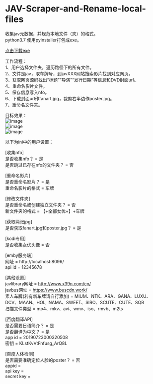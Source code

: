 # JAV-Scraper-and-Rename-local-files
收集jav元数据，并规范本地文件（夹）的格式。  
python3.7  使用pyinstaller打包成exe。

[点击下载exe](https://github-production-release-asset-2e65be.s3.amazonaws.com/199952692/67614c00-1071-11ea-8c3a-a1e536c53052?X-Amz-Algorithm=AWS4-HMAC-SHA256&X-Amz-Credential=AKIAIWNJYAX4CSVEH53A%2F20191126%2Fus-east-1%2Fs3%2Faws4_request&X-Amz-Date=20191126T092836Z&X-Amz-Expires=300&X-Amz-Signature=9cc87b4a529b5ddc8b19bc5c883a55055b7e70c219c5594233658baf0cb9d89a&X-Amz-SignedHeaders=host&actor_id=44168897&response-content-disposition=attachment%3B%20filename%3DV1.9.7.JAV.For.Emby.Kodi.Jellyfin.zip&response-content-type=application%2Foctet-stream)


工作流程：  
1、用户选择文件夹，遍历路径下的所有文件。  
2、文件是jav，取车牌号，到javXXX网站搜索影片找到对应网页。  
3、获取网页源码找出“标题”“导演”“发行日期”等信息和DVD封面url。  
4、重命名影片文件。  
5、保存信息写入nfo。  
6、下载封面url作fanart.jpg，裁剪右半边作poster.jpg。  
7、重命名文件夹。  

目标效果：  
![image](https://github.com/junerain123/Collect-Info-and-Fanart-for-JAV-/blob/master/images/1.png)  
![image](https://github.com/junerain123/Collect-Info-and-Fanart-for-JAV-/blob/master/images/2.png)  
![image](https://github.com/junerain123/Collect-Info-and-Fanart-for-JAV-/blob/master/images/3.png)  

以下为ini中的用户设置：  

[收集nfo]  
是否收集nfo？ = 是  
是否跳过已存在nfo的文件夹？ = 否  

[重命名影片]  
是否重命名影片？ = 是  
重命名影片的格式 = 车牌  
  
[修改文件夹]  
是否重命名或创建独立文件夹？ = 否  
新文件夹的格式 = 【+全部女优+】+车牌  

[获取两张jpg]  
是否获取fanart.jpg和poster.jpg？ = 是  

[kodi专用]  
是否收集女优头像 = 否  

[emby服务端]  
网址 = http://localhost:8096/  
api id = 12345678  

[其他设置]  
javlibrary网址 = http://www.x39n.com/cn/  
javbus网址 = https://www.buscdn.work/  
素人车牌(若有新车牌请自行添加) = MIUM、NTK、ARA、GANA、LUXU、DCV、MAAN、HOI、NAMA、SWEET、SIRO、SCUTE、CUTE、SQB  
扫描文件类型 = mp4、mkv、avi、wmv、iso、rmvb、m2ts  

[百度翻译API]  
是否需要日语简介？ = 是  
是否翻译为中文？ = 是  
app id = 20190723000320508  
密钥 = KLstKvVtFnfusg_ArQ8L  

[百度人体检测]  
是否需要准确定位人脸的poster？ = 否  
appid =   
api key =   
secret key =   
  
